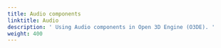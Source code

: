 ```yaml
---
title: Audio components
linktitle: Audio
description: ' Using Audio components in Open 3D Engine (O3DE). '
weight: 400
---
```

